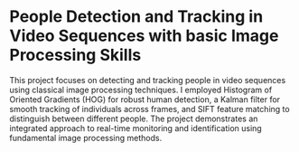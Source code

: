 # People Detection and Tracking in Video Sequences with basic Image Processing Skills

This project focuses on detecting and tracking people in video sequences using classical image processing techniques. I employed Histogram of Oriented Gradients (HOG) for robust human detection, a Kalman filter for smooth tracking of individuals across frames, and SIFT feature matching to distinguish between different people. The project demonstrates an integrated approach to real-time monitoring and identification using fundamental image processing methods.
